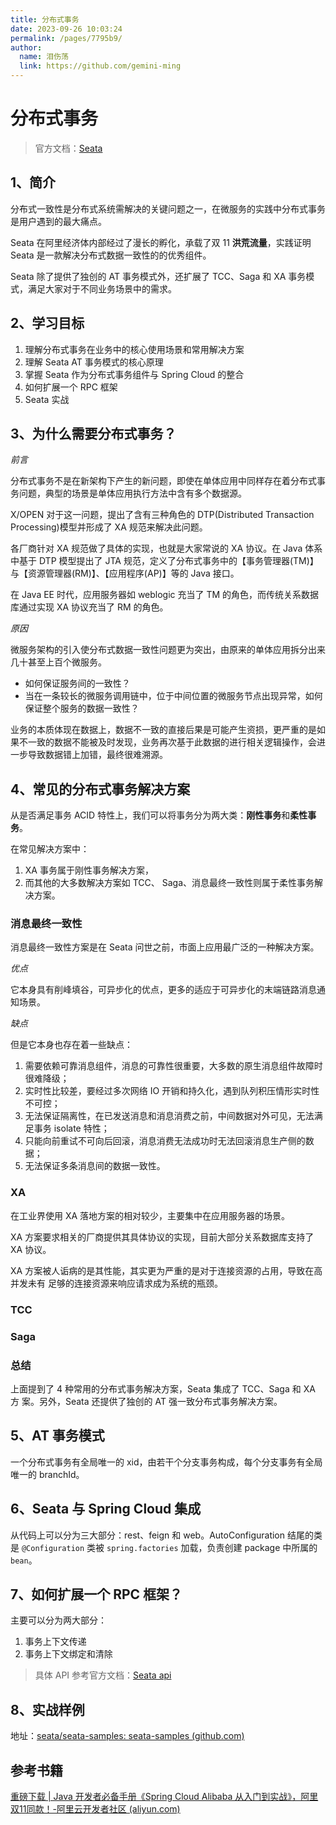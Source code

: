 ```yaml
---
title: 分布式事务
date: 2023-09-26 10:03:24
permalink: /pages/7795b9/
author: 
  name: 泪伤荡
  link: https://github.com/gemini-ming
---
```

# 分布式事务

> 官方文档：[Seata](https://seata.io/zh-cn/)

## 1、简介

分布式一致性是分布式系统需解决的关键问题之一，在微服务的实践中分布式事务是用户遇到的最大痛点。

Seata 在阿里经济体内部经过了漫长的孵化，承载了双 11 **洪荒流量**，实践证明 Seata 是一款解决分布式数据一致性的的优秀组件。

Seata 除了提供了独创的 AT 事务模式外，还扩展了 TCC、Saga 和 XA 事务模式，满足大家对于不同业务场景中的需求。

## 2、学习目标

1. 理解分布式事务在业务中的核心使用场景和常用解决方案
2. 理解 Seata AT 事务模式的核心原理
3. 掌握 Seata 作为分布式事务组件与 Spring Cloud 的整合
4. 如何扩展一个 RPC 框架
5. Seata 实战

## 3、为什么需要分布式事务？

*前言*

分布式事务不是在新架构下产生的新问题，即使在单体应用中同样存在着分布式事务问题，典型的场景是单体应用执行方法中含有多个数据源。

X/OPEN 对于这一问题，提出了含有三种角色的 DTP(Distributed Transaction Processing)模型并形成了 XA 规范来解决此问题。

各厂商针对 XA 规范做了具体的实现，也就是大家常说的 XA 协议。在 Java 体系中基于 DTP 模型提出了 JTA 规范，定义了分布式事务中的【事务管理器(TM)】与【资源管理器(RM)】、【应用程序(AP)】等的 Java 接口。

在 Java EE 时代，应用服务器如 weblogic 充当了 TM 的角色，而传统关系数据库通过实现 XA 协议充当了 RM 的角色。

*原因*

微服务架构的引入使分布式数据一致性问题更为突出，由原来的单体应用拆分出来几十甚至上百个微服务。

- 如何保证服务间的一致性？
- 当在一条较长的微服务调用链中，位于中间位置的微服务节点出现异常，如何保证整个服务的数据一致性？

业务的本质体现在数据上，数据不一致的直接后果是可能产生资损，更严重的是如果不一致的数据不能被及时发现，业务再次基于此数据的进行相关逻辑操作，会进一步导致数据错上加错，最终很难溯源。

## 4、常见的分布式事务解决方案

从是否满足事务 ACID 特性上，我们可以将事务分为两大类：**刚性事务**和**柔性事务**。

在常见解决方案中：

1. XA 事务属于刚性事务解决方案，
2. 而其他的大多数解决方案如 TCC、 Saga、消息最终一致性则属于柔性事务解决方案。

### 消息最终一致性

消息最终一致性方案是在 Seata 问世之前，市面上应用最广泛的一种解决方案。

*优点*

它本身具有削峰填谷，可异步化的优点，更多的适应于可异步化的末端链路消息通知场景。

*缺点*

但是它本身也存在着一些缺点：

1. 需要依赖可靠消息组件，消息的可靠性很重要，大多数的原生消息组件故障时很难降级；
2. 实时性比较差，要经过多次网络 IO 开销和持久化，遇到队列积压情形实时性不可控；
3. 无法保证隔离性，在已发送消息和消息消费之前，中间数据对外可见，无法满足事务 isolate 特性；
4. 只能向前重试不可向后回滚，消息消费无法成功时无法回滚消息生产侧的数据；
5. 无法保证多条消息间的数据一致性。

### XA

在工业界使用 XA 落地方案的相对较少，主要集中在应用服务器的场景。

XA 方案要求相关的厂商提供其具体协议的实现，目前大部分关系数据库支持了 XA 协议。

XA 方案被人诟病的是其性能，其实更为严重的是对于连接资源的占用，导致在高并发未有 足够的连接资源来响应请求成为系统的瓶颈。

### TCC



### Saga



### 总结

上面提到了 4 种常用的分布式事务解决方案，Seata 集成了 TCC、Saga 和 XA 方 案。另外，Seata 还提供了独创的 AT 强一致分布式事务解决方案。

## 5、AT 事务模式

一个分布式事务有全局唯一的 xid，由若干个分支事务构成，每个分支事务有全局唯一的 branchId。

## 6、Seata 与 Spring Cloud 集成

从代码上可以分为三大部分：rest、feign 和 web。AutoConfiguration 结尾的类是 `@Configuration` 类被 `spring.factories` 加载，负责创建 package 中所属的 `bean`。

## 7、如何扩展一个 RPC 框架？

主要可以分为两大部分：

1. 事务上下文传递
2. 事务上下文绑定和清除

> 具体 API 参考官方文档：[Seata api](https://seata.io/zh-cn/docs/user/api.html)

## 8、实战样例

地址：[seata/seata-samples: seata-samples (github.com)](https://github.com/seata/seata-samples)

## 参考书籍

[重磅下载 | Java 开发者必备手册《Spring Cloud Alibaba 从入门到实战》，阿里双11同款！-阿里云开发者社区 (aliyun.com)](https://developer.aliyun.com/article/778252)

